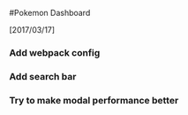 #Pokemon Dashboard

[2017/03/17]
### Add webpack config
### Add search bar
### Try to make modal performance better
